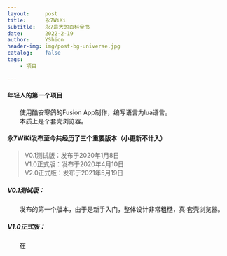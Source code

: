 ```yaml
---
layout:     post
title:      永7WiKi
subtitle:   永7最大的百科全书
date:       2022-2-19
author:     YShion
header-img: img/post-bg-universe.jpg
catalog:    false
tags:
    - 项目

---
```

#### 年轻人的第一个项目
&emsp;&emsp;使用酷安寒鸽的Fusion App制作，编写语言为lua语言。  
&emsp;&emsp;本质上是个套壳浏览器。     

#### 永7WiKi发布至今共经历了三个重要版本（小更新不计入）   
> V0.1测试版：发布于2020年1月8日     
> V1.0正式版：发布于2020年4月10日   
> V2.0正式版：发布于2021年5月19日      

##### V0.1测试版：
&emsp;&emsp;发布的第一个版本，由于是新手入门，整体设计非常粗糙，真·套壳浏览器。   
##### V1.0正式版：
&emsp;&emsp;在

